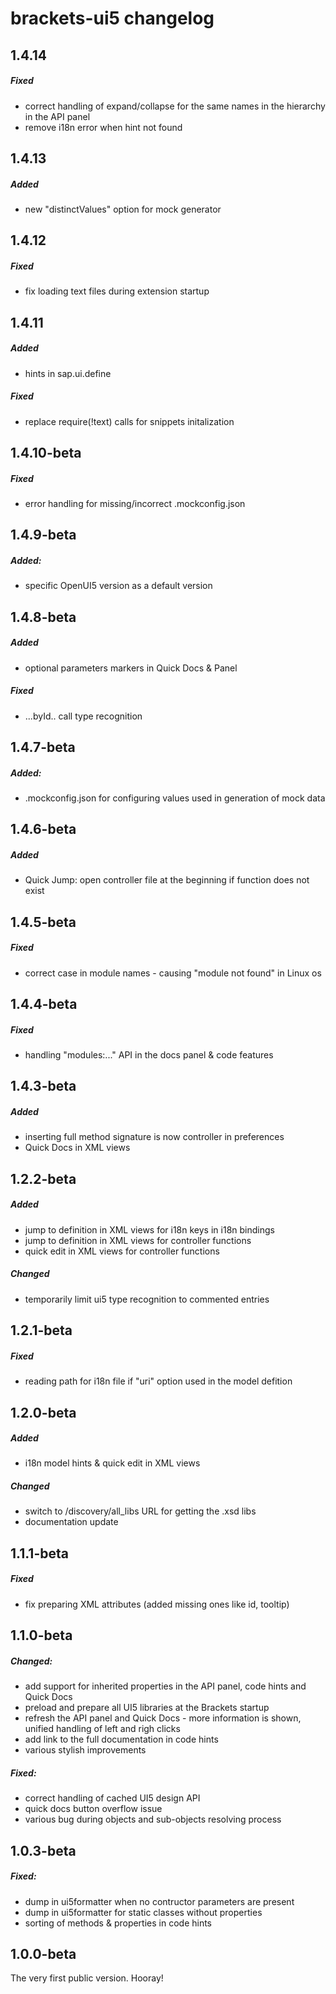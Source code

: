 # brackets-ui5 changelog

## 1.4.14
##### Fixed
- correct handling of expand/collapse for the same names in the hierarchy in the API panel
- remove i18n error when hint not found

## 1.4.13
##### Added
- new "distinctValues" option for mock generator

## 1.4.12
##### Fixed
- fix loading text files during extension startup

## 1.4.11
##### Added
- hints in sap.ui.define

##### Fixed
- replace require(!text) calls for snippets initalization

## 1.4.10-beta
##### Fixed
- error handling for missing/incorrect .mockconfig.json

## 1.4.9-beta
##### Added:
- specific OpenUI5 version as a default version

## 1.4.8-beta
##### Added
- optional parameters markers in Quick Docs & Panel

##### Fixed
- ...byId.. call type recognition 

## 1.4.7-beta
##### Added:
- .mockconfig.json for configuring values used in generation of mock data

## 1.4.6-beta
##### Added
- Quick Jump: open controller file at the beginning if function does not exist

## 1.4.5-beta
##### Fixed
- correct case in module names - causing "module not found" in Linux os

## 1.4.4-beta
##### Fixed
- handling "modules:..." API in the docs panel & code features

## 1.4.3-beta
##### Added
- inserting full method signature is now controller in preferences
- Quick Docs in XML views

## 1.2.2-beta
##### Added
- jump to definition in XML views for i18n keys in i18n bindings
- jump to definition in XML views for controller functions
- quick edit in XML views for controller functions

##### Changed
- temporarily limit ui5 type recognition to commented entries

## 1.2.1-beta
##### Fixed
- reading path for i18n file if "uri" option used in the model defition

## 1.2.0-beta
##### Added
- i18n model hints & quick edit in XML views

##### Changed
- switch to /discovery/all_libs URL for getting the .xsd libs
- documentation update

## 1.1.1-beta
##### Fixed
- fix preparing XML attributes (added missing ones like id, tooltip)

## 1.1.0-beta
##### Changed:
- add support for inherited properties in the API panel, code hints and Quick Docs
- preload and prepare all UI5 libraries at the Brackets startup
- refresh the API panel and Quick Docs - more information is shown, unified handling of left and righ clicks
- add link to the full documentation in code hints
- various stylish improvements

##### Fixed:
- correct handling of cached UI5 design API
- quick docs button overflow issue
- various bug during objects and sub-objects resolving process

## 1.0.3-beta
##### Fixed:
- dump in ui5formatter when no contructor parameters are present
- dump in ui5formatter for static classes without properties
- sorting of methods & properties in code hints

## 1.0.0-beta
The very first public version. Hooray!